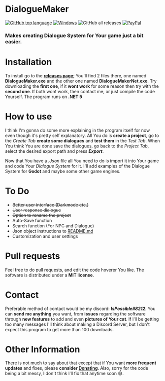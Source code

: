 # DialogueMaker

[![GitHub top language](https://img.shields.io/github/languages/top/AndyFilter/DialogueMaker?style=flat-square)](https://en.wikipedia.org/wiki/C_Sharp_(programming_language))  [![Windows](https://img.shields.io/badge/platform-Windows-0078d7.svg?style=flat-square)](https://en.wikipedia.org/wiki/Microsoft_Windows) ![GitHub all releases](https://img.shields.io/github/downloads/AndyFilter/DialogueMaker/total?style=flat-square) [ ![PayPal](https://img.shields.io/badge/donate-PayPal-orange.svg?style=flat-square&logo=PayPal)](https://www.paypal.me/MaciejGrzeda)
### Makes creating Dialogue System for Your game just a bit easier.

# Installation
To install go to the [**releases page**](https://github.com/AndyFilter/DialogueMaker/releases/latest); You'll find 2 files there, one named **DialogueMaker.exe** and the other one named **DialogueMakerNet.exe**. Try downloading the **first one**, if it **wont work** for some reason then try with the **second one**. If both wont work, then contact me, or just compile the code Yourself. The program runs on **.NET 5**

# How to use
I think I'm gonna do some more explaining in the program itself for now even though it's pretty self explanatory. All You do is **create a project**, go to the *Create Tab* **create some dialogues** and **test them** in the *Test Tab*. When You think You are done save the dialogues, go back to the *Project Tab*, select the desired export path and press ***Export***.

Now that You have a *.Json* file all You need to do is import it into Your game and code Your *Dialogue System* for it. I'll add examples of the Dialogue System for **Godot** and maybe some other game engines.

# To Do

 - ~~Better user interface (Darkmode etc.)~~
 - ~~User response dialogue~~
 - ~~Option to rename the project~~
 - Auto-Save function
 - Search function (For NPC and Dialogue)
 - Json object instructions to [README.md](https://github.com/AndyFilter/DialogueMaker/blob/main/README.md)
 - Customization and user settings

# Pull requests
Feel free to do pull requests, and edit the code hoverer You like. The software is distributed under a **MIT license**.

# Contact
Preferable method of contact would be my discord: ***IsPossible#8212***. You can **send me anything** you want, from **issues** regarding the software through **new features** to add and even **pictures of Your cat**. If I'll be getting too many messages I'll think about making a Discord Server, but I don't expect this program to get more than 100 downloads.

# Other Information
There is not much to say about that except that if You want **more frequent updates** and fixes, please **consider [Donating](https://www.paypal.me/MaciejGrzeda)**. Also, sorry for the code being a bit messy, I don't think I'll fix that anytime soon 😅.
